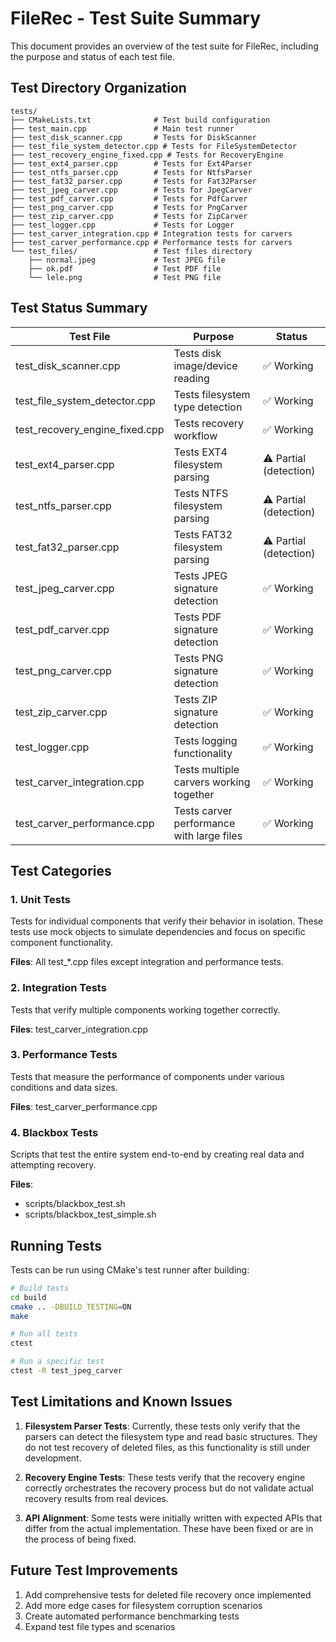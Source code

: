 # FileRec - Test Suite Summary

This document provides an overview of the test suite for FileRec, including the purpose and status of each test file.

## Test Directory Organization

```
tests/
├── CMakeLists.txt              # Test build configuration
├── test_main.cpp               # Main test runner
├── test_disk_scanner.cpp       # Tests for DiskScanner
├── test_file_system_detector.cpp # Tests for FileSystemDetector
├── test_recovery_engine_fixed.cpp # Tests for RecoveryEngine
├── test_ext4_parser.cpp        # Tests for Ext4Parser
├── test_ntfs_parser.cpp        # Tests for NtfsParser
├── test_fat32_parser.cpp       # Tests for Fat32Parser
├── test_jpeg_carver.cpp        # Tests for JpegCarver
├── test_pdf_carver.cpp         # Tests for PdfCarver
├── test_png_carver.cpp         # Tests for PngCarver
├── test_zip_carver.cpp         # Tests for ZipCarver
├── test_logger.cpp             # Tests for Logger
├── test_carver_integration.cpp # Integration tests for carvers
├── test_carver_performance.cpp # Performance tests for carvers
└── test_files/                 # Test files directory
    ├── normal.jpeg             # Test JPEG file
    ├── ok.pdf                  # Test PDF file
    └── lele.png                # Test PNG file
```

## Test Status Summary

| Test File                     | Purpose                                    | Status                |
|-------------------------------|--------------------------------------------|-----------------------|
| test_disk_scanner.cpp         | Tests disk image/device reading            | ✅ Working             |
| test_file_system_detector.cpp | Tests filesystem type detection            | ✅ Working             |
| test_recovery_engine_fixed.cpp| Tests recovery workflow                    | ✅ Working             |
| test_ext4_parser.cpp          | Tests EXT4 filesystem parsing              | ⚠️ Partial (detection) |
| test_ntfs_parser.cpp          | Tests NTFS filesystem parsing              | ⚠️ Partial (detection) |
| test_fat32_parser.cpp         | Tests FAT32 filesystem parsing             | ⚠️ Partial (detection) |
| test_jpeg_carver.cpp          | Tests JPEG signature detection             | ✅ Working             |
| test_pdf_carver.cpp           | Tests PDF signature detection              | ✅ Working             |
| test_png_carver.cpp           | Tests PNG signature detection              | ✅ Working             |
| test_zip_carver.cpp           | Tests ZIP signature detection              | ✅ Working             |
| test_logger.cpp               | Tests logging functionality                | ✅ Working             |
| test_carver_integration.cpp   | Tests multiple carvers working together    | ✅ Working             |
| test_carver_performance.cpp   | Tests carver performance with large files  | ✅ Working             |

## Test Categories

### 1. Unit Tests

Tests for individual components that verify their behavior in isolation. These tests use mock objects to simulate dependencies and focus on specific component functionality.

**Files**: All test_*.cpp files except integration and performance tests.

### 2. Integration Tests

Tests that verify multiple components working together correctly.

**Files**: test_carver_integration.cpp

### 3. Performance Tests

Tests that measure the performance of components under various conditions and data sizes.

**Files**: test_carver_performance.cpp

### 4. Blackbox Tests

Scripts that test the entire system end-to-end by creating real data and attempting recovery.

**Files**: 
- scripts/blackbox_test.sh
- scripts/blackbox_test_simple.sh

## Running Tests

Tests can be run using CMake's test runner after building:

```bash
# Build tests
cd build
cmake .. -DBUILD_TESTING=ON
make

# Run all tests
ctest

# Run a specific test
ctest -R test_jpeg_carver
```

## Test Limitations and Known Issues

1. **Filesystem Parser Tests**: Currently, these tests only verify that the parsers can detect the filesystem type and read basic structures. They do not test recovery of deleted files, as this functionality is still under development.

2. **Recovery Engine Tests**: These tests verify that the recovery engine correctly orchestrates the recovery process but do not validate actual recovery results from real devices.

3. **API Alignment**: Some tests were initially written with expected APIs that differ from the actual implementation. These have been fixed or are in the process of being fixed.

## Future Test Improvements

1. Add comprehensive tests for deleted file recovery once implemented
2. Add more edge cases for filesystem corruption scenarios
3. Create automated performance benchmarking tests
4. Expand test file types and scenarios
